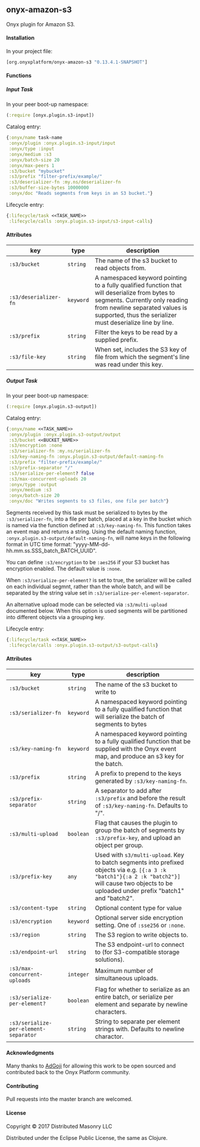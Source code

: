 ## onyx-amazon-s3

Onyx plugin for Amazon S3.

#### Installation

In your project file:

```clojure
[org.onyxplatform/onyx-amazon-s3 "0.13.4.1-SNAPSHOT"]
```

#### Functions

##### Input Task

In your peer boot-up namespace:

```clojure
(:require [onyx.plugin.s3-input])
```

Catalog entry:

```clojure
{:onyx/name task-name
 :onyx/plugin :onyx.plugin.s3-input/input
 :onyx/type :input
 :onyx/medium :s3
 :onyx/batch-size 20
 :onyx/max-peers 1
 :s3/bucket "mybucket"
 :s3/prefix "filter-prefix/example/"
 :s3/deserializer-fn :my.ns/deserializer-fn
 :s3/buffer-size-bytes 10000000
 :onyx/doc "Reads segments from keys in an S3 bucket."}
```

Lifecycle entry:

```clojure
{:lifecycle/task <<TASK_NAME>>
 :lifecycle/calls :onyx.plugin.s3-input/s3-input-calls}
```

#### Attributes

|key                           | type      | description
|------------------------------|-----------|------------
|`:s3/bucket`                  | `string`  | The name of the s3 bucket to read objects from.
|`:s3/deserializer-fn`         | `keyword` | A namespaced keyword pointing to a fully qualified function that will deserialize from bytes to segments. Currently only reading from newline separated values is supported, thus the serializer must deserialize line by line.
|`:s3/prefix`                  | `string`  | Filter the keys to be read by a supplied prefix.
|`:s3/file-key`                | `string`  | When set, includes the S3 key of file from which the segment's line was read under this key.

##### Output Task

In your peer boot-up namespace:

```clojure
(:require [onyx.plugin.s3-output])
```

Catalog entry:

```clojure
{:onyx/name <<TASK_NAME>>
 :onyx/plugin :onyx.plugin.s3-output/output
 :s3/bucket <<BUCKET_NAME>>
 :s3/encryption :none
 :s3/serializer-fn :my.ns/serializer-fn
 :s3/key-naming-fn :onyx.plugin.s3-output/default-naming-fn
 :s3/prefix "filter-prefix/example/"
 :s3/prefix-separator "/"
 :s3/serialize-per-element? false
 :s3/max-concurrent-uploads 20
 :onyx/type :output
 :onyx/medium :s3
 :onyx/batch-size 20
 :onyx/doc "Writes segments to s3 files, one file per batch"}
```

Segments received by this task must be serialized to bytes by the `:s3/serializer-fn`,
into a file per batch, placed at a key in the bucket which is named via the
function defined at `:s3/key-naming-fn`. This function takes an event map and
returns a string. Using the default naming function, `:onyx.plugin.s3-output/default-naming-fn`,
 will name keys in the following format in UTC time format:
 "yyyy-MM-dd-hh.mm.ss.SSS_batch_BATCH_UUID".

You can define `:s3/encryption` to be `:aes256` if your S3 bucket has
encryption enabled. The default value is `:none`.

When `:s3/serialize-per-element?` is set to true, the serializer will be called
on each individual segmnt, rather than the whole batch, and will be separated
by the string value set in `:s3/serialize-per-element-separator`.

An alternative upload mode can be selected via `:s3/multi-upload` documented below. 
When this option is used segments will be partitioned into different objects via a grouping key.

Lifecycle entry:

```clojure
{:lifecycle/task <<TASK_NAME>>
 :lifecycle/calls :onyx.plugin.s3-output/s3-output-calls}
```

#### Attributes

|key                                    | type      | description
|---------------------------------------|-----------|------------
|`:s3/bucket`                           | `string`  | The name of the s3 bucket to write to
|`:s3/serializer-fn`                    | `keyword` | A namespaced keyword pointing to a fully qualified function that will serialize the batch of segments to bytes
|`:s3/key-naming-fn`                    | `keyword` | A namespaced keyword pointing to a fully qualified function that be supplied with the Onyx event map, and produce an s3 key for the batch.  
|`:s3/prefix`                           | `string`  | A prefix to prepend to the keys generated by `:s3/key-naming-fn`.
|`:s3/prefix-separator`                 | `string`  | A separator to add after `:s3/prefix` and before the result of `:s3/key-naming-fn`. Defaults to "/".
|`:s3/multi-upload`                     | `boolean` | Flag that causes the plugin to group the batch of segments by `:s3/prefix-key`, and upload an object per group.
|`:s3/prefix-key`                       | `any`     | Used with `s3/multi-upload`. Key to batch segments into prefixed objects via e.g. `[{:a 3 :k "batch1"}{:a 2 :k "batch2"}]` will cause two objects to be uploaded under prefix "batch1" and "batch2".
|`:s3/content-type`                     | `string`  | Optional content type for value
|`:s3/encryption`                       | `keyword` | Optional server side encryption setting. One of `:sse256` or `:none`.
|`:s3/region`                           | `string`  | The S3 region to write objects to.
|`:s3/endpoint-url`                     | `string`  | The S3 endpoint-url to connect to (for S3-compatible storage solutions).
|`:s3/max-concurrent-uploads`           | `integer` | Maximum number of simultaneous uploads.
|`:s3/serialize-per-element?`           | `boolean` | Flag for whether to serialize as an entire batch, or serialize per element and separate by newline characters.
|`:s3/serialize-per-element-separator`  | `string` | String to separate per element strings with. Defaults to newline charactor.

#### Acknowledgments

Many thanks to [AdGoji](http://www.adgoji.com) for allowing this work to be open sourced and contributed back to the Onyx Platform community.

#### Contributing

Pull requests into the master branch are welcomed.

#### License

Copyright © 2017 Distributed Masonry LLC

Distributed under the Eclipse Public License, the same as Clojure.
